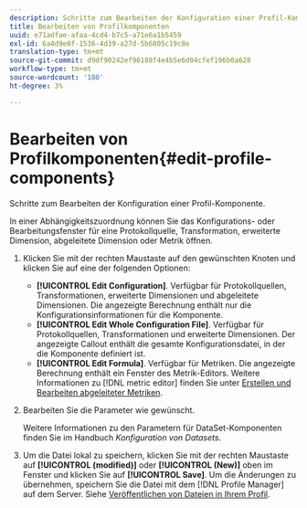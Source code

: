 ```yaml
---
description: Schritte zum Bearbeiten der Konfiguration einer Profil-Komponente.
title: Bearbeiten von Profilkomponenten
uuid: e71adfae-afaa-4cd4-b7c5-a71e6a1b5459
exl-id: 6a4d9e0f-1536-4d39-a27d-5b6805c19c8e
translation-type: tm+mt
source-git-commit: d9df90242ef96188f4e4b5e6d04cfef196b0a628
workflow-type: tm+mt
source-wordcount: '180'
ht-degree: 3%

---
```


# Bearbeiten von Profilkomponenten{#edit-profile-components}

Schritte zum Bearbeiten der Konfiguration einer Profil-Komponente.

In einer Abhängigkeitszuordnung können Sie das Konfigurations- oder Bearbeitungsfenster für eine Protokollquelle, Transformation, erweiterte Dimension, abgeleitete Dimension oder Metrik öffnen.

1. Klicken Sie mit der rechten Maustaste auf den gewünschten Knoten und klicken Sie auf eine der folgenden Optionen:

   * **[!UICONTROL Edit Configuration]**. Verfügbar für Protokollquellen, Transformationen, erweiterte Dimensionen und abgeleitete Dimensionen. Die angezeigte Berechnung enthält nur die Konfigurationsinformationen für die Komponente.
   * **[!UICONTROL Edit Whole Configuration File]**. Verfügbar für Protokollquellen, Transformationen und erweiterte Dimensionen. Der angezeigte Callout enthält die gesamte Konfigurationsdatei, in der die Komponente definiert ist.
   * **[!UICONTROL Edit Formula]**. Verfügbar für Metriken. Die angezeigte Berechnung enthält ein Fenster des Metrik-Editors. Weitere Informationen zu [!DNL metric editor] finden Sie unter [Erstellen und Bearbeiten abgeleiteter Metriken](../../../../../home/c-get-started/c-admin-intrf/c-prof-mgr/c-drvd-mtrcs.md#concept-e41723b342a849309874b26232224a40).

1. Bearbeiten Sie die Parameter wie gewünscht.

   Weitere Informationen zu den Parametern für DataSet-Komponenten finden Sie im Handbuch *Konfiguration von Datasets*.

1. Um die Datei lokal zu speichern, klicken Sie mit der rechten Maustaste auf **[!UICONTROL (modified)]** oder **[!UICONTROL (New)]** oben im Fenster und klicken Sie auf **[!UICONTROL Save]**.
Um die Änderungen zu übernehmen, speichern Sie die Datei mit dem [!DNL Profile Manager] auf dem Server. Siehe [Veröffentlichen von Dateien in Ihrem Profil](../../../../../home/c-get-started/c-admin-intrf/c-prof-mgr/t-pub-files-wkg-prof.md#task-a0106e010c834d16bd60eef4721b6af9).
